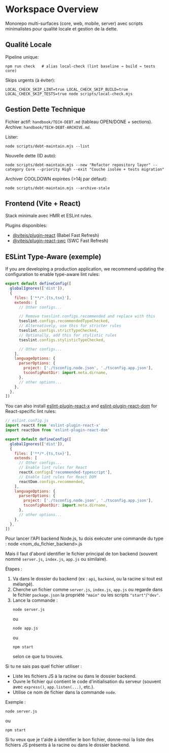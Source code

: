 # Workspace Overview

Monorepo multi-surfaces (core, web, mobile, server) avec scripts minimalistes pour qualité locale et gestion de la dette.

## Qualité Locale
Pipeline unique:
```
npm run check   # alias local-check (lint baseline → build → tests core)
```
Skips urgents (à éviter):
```
LOCAL_CHECK_SKIP_LINT=true LOCAL_CHECK_SKIP_BUILD=true LOCAL_CHECK_SKIP_TESTS=true node scripts/local-check.mjs
```

## Gestion Dette Technique
Fichier actif: `handbook/TECH-DEBT.md` (tableau OPEN/DONE + sections). Archive: `handbook/TECH-DEBT-ARCHIVE.md`.

Lister:
```
node scripts/debt-maintain.mjs --list
```
Nouvelle dette (ID auto):
```
node scripts/debt-maintain.mjs --new "Refactor repository layer" --category Core --priority High --exit "Couche isolée + tests migration"
```
Archiver COOLDOWN expirées (>14j par défaut):
```
node scripts/debt-maintain.mjs --archive-stale
```

## Frontend (Vite + React)
Stack minimale avec HMR et ESLint rules.

Plugins disponibles:

- [@vitejs/plugin-react](https://github.com/vitejs/vite-plugin-react/blob/main/packages/plugin-react) (Babel Fast Refresh)
- [@vitejs/plugin-react-swc](https://github.com/vitejs/vite-plugin-react/blob/main/packages/plugin-react-swc) (SWC Fast Refresh)

## ESLint Type-Aware (exemple)

If you are developing a production application, we recommend updating the configuration to enable type-aware lint rules:

```js
export default defineConfig([
  globalIgnores(['dist']),
  {
    files: ['**/*.{ts,tsx}'],
    extends: [
      // Other configs...

      // Remove tseslint.configs.recommended and replace with this
      tseslint.configs.recommendedTypeChecked,
      // Alternatively, use this for stricter rules
      tseslint.configs.strictTypeChecked,
      // Optionally, add this for stylistic rules
      tseslint.configs.stylisticTypeChecked,

      // Other configs...
    ],
    languageOptions: {
      parserOptions: {
        project: ['./tsconfig.node.json', './tsconfig.app.json'],
        tsconfigRootDir: import.meta.dirname,
      },
      // other options...
    },
  },
])
```

You can also install [eslint-plugin-react-x](https://github.com/Rel1cx/eslint-react/tree/main/packages/plugins/eslint-plugin-react-x) and [eslint-plugin-react-dom](https://github.com/Rel1cx/eslint-react/tree/main/packages/plugins/eslint-plugin-react-dom) for React-specific lint rules:

```js
// eslint.config.js
import reactX from 'eslint-plugin-react-x'
import reactDom from 'eslint-plugin-react-dom'

export default defineConfig([
  globalIgnores(['dist']),
  {
    files: ['**/*.{ts,tsx}'],
    extends: [
      // Other configs...
      // Enable lint rules for React
      reactX.configs['recommended-typescript'],
      // Enable lint rules for React DOM
      reactDom.configs.recommended,
    ],
    languageOptions: {
      parserOptions: {
        project: ['./tsconfig.node.json', './tsconfig.app.json'],
        tsconfigRootDir: import.meta.dirname,
      },
      // other options...
    },
  },
])
```

Pour lancer l'API backend Node.js, tu dois exécuter une commande du type :
  node <nom_du_fichier_backend>.js

Mais il faut d'abord identifier le fichier principal de ton backend (souvent nommé `server.js`, `index.js`, `app.js` ou similaire).

Étapes :
1. Va dans le dossier du backend (ex : `api`, `backend`, ou la racine si tout est mélangé).
2. Cherche un fichier comme `server.js`, `index.js`, `app.js` ou regarde dans le fichier `package.json` la propriété `"main"` ou les scripts `"start"`/`"dev"`.
3. Lance la commande :
   ```
   node server.js
   ```
   ou
   ```
   node app.js
   ```
   ou
   ```
   npm start
   ```
   selon ce que tu trouves.

Si tu ne sais pas quel fichier utiliser :
- Liste les fichiers JS à la racine ou dans le dossier backend.
- Ouvre le fichier qui contient le code d'initialisation du serveur (souvent avec `express()`, `app.listen(...)`, etc.).
- Utilise ce nom de fichier dans la commande `node`.

Exemple :
```
node server.js
```
ou
```
npm start
```

Si tu veux que je t'aide à identifier le bon fichier, donne-moi la liste des fichiers JS présents à la racine ou dans le dossier backend.

